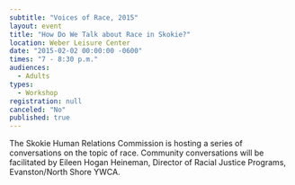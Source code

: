 ```yaml
---
subtitle: "Voices of Race, 2015"
layout: event
title: "How Do We Talk about Race in Skokie?"
location: Weber Leisure Center
date: "2015-02-02 00:00:00 -0600"
times: "7 - 8:30 p.m."
audiences: 
  - Adults
types: 
  - Workshop
registration: null
canceled: "No"
published: true
---
```


The Skokie Human Relations Commission is hosting a series of conversations on the topic of race. Community conversations will be facilitated by Eileen Hogan Heineman, Director of Racial Justice Programs, Evanston/North Shore YWCA.